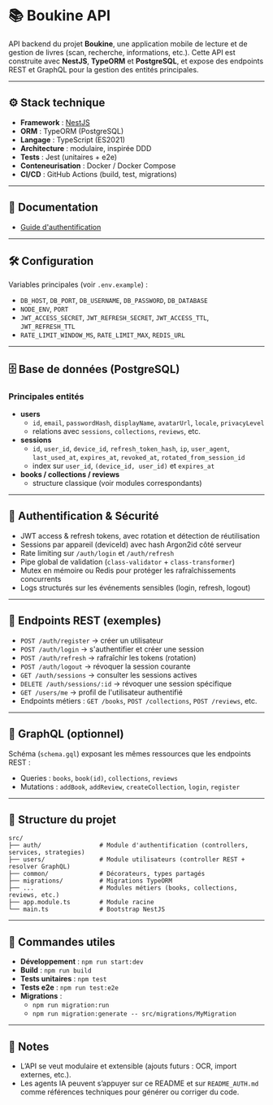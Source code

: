 # 📚 Boukine API

API backend du projet **Boukine**, une application mobile de lecture et de gestion de livres (scan, recherche, informations, etc.).
Cette API est construite avec **NestJS**, **TypeORM** et **PostgreSQL**, et expose des endpoints REST et GraphQL pour la gestion des entités principales.

---

## ⚙️ Stack technique

- **Framework** : [NestJS](https://nestjs.com/)
- **ORM** : TypeORM (PostgreSQL)
- **Langage** : TypeScript (ES2021)
- **Architecture** : modulaire, inspirée DDD
- **Tests** : Jest (unitaires + e2e)
- **Conteneurisation** : Docker / Docker Compose
- **CI/CD** : GitHub Actions (build, test, migrations)

---

## 📄 Documentation

- [Guide d'authentification](README_AUTH.md)

---

## 🛠️ Configuration

Variables principales (voir `.env.example`) :

- `DB_HOST`, `DB_PORT`, `DB_USERNAME`, `DB_PASSWORD`, `DB_DATABASE`
- `NODE_ENV`, `PORT`
- `JWT_ACCESS_SECRET`, `JWT_REFRESH_SECRET`, `JWT_ACCESS_TTL`, `JWT_REFRESH_TTL`
- `RATE_LIMIT_WINDOW_MS`, `RATE_LIMIT_MAX`, `REDIS_URL`

---

## 🗄️ Base de données (PostgreSQL)

### Principales entités
- **users**
  - `id`, `email`, `passwordHash`, `displayName`, `avatarUrl`, `locale`, `privacyLevel`
  - relations avec `sessions`, `collections`, `reviews`, etc.
- **sessions**
  - `id`, `user_id`, `device_id`, `refresh_token_hash`, `ip`, `user_agent`, `last_used_at`, `expires_at`, `revoked_at`, `rotated_from_session_id`
  - index sur `user_id`, `(device_id, user_id)` et `expires_at`
- **books / collections / reviews**
  - structure classique (voir modules correspondants)

---

## 🔑 Authentification & Sécurité

- JWT access & refresh tokens, avec rotation et détection de réutilisation
- Sessions par appareil (deviceId) avec hash Argon2id côté serveur
- Rate limiting sur `/auth/login` et `/auth/refresh`
- Pipe global de validation (`class-validator` + `class-transformer`)
- Mutex en mémoire ou Redis pour protéger les rafraîchissements concurrents
- Logs structurés sur les événements sensibles (login, refresh, logout)

---

## 📑 Endpoints REST (exemples)

- `POST /auth/register` → créer un utilisateur
- `POST /auth/login` → s'authentifier et créer une session
- `POST /auth/refresh` → rafraîchir les tokens (rotation)
- `POST /auth/logout` → révoquer la session courante
- `GET /auth/sessions` → consulter les sessions actives
- `DELETE /auth/sessions/:id` → révoquer une session spécifique
- `GET /users/me` → profil de l'utilisateur authentifié
- Endpoints métiers : `GET /books`, `POST /collections`, `POST /reviews`, etc.

---

## 🔄 GraphQL (optionnel)

Schéma (`schema.gql`) exposant les mêmes ressources que les endpoints REST :
- Queries : `books`, `book(id)`, `collections`, `reviews`
- Mutations : `addBook`, `addReview`, `createCollection`, `login`, `register`

---

## 📂 Structure du projet

```
src/
├── auth/                # Module d'authentification (controllers, services, strategies)
├── users/               # Module utilisateurs (controller REST + resolver GraphQL)
├── common/              # Décorateurs, types partagés
├── migrations/          # Migrations TypeORM
├── ...                  # Modules métiers (books, collections, reviews, etc.)
├── app.module.ts        # Module racine
└── main.ts              # Bootstrap NestJS
```

---

## 🚀 Commandes utiles

- **Développement** : `npm run start:dev`
- **Build** : `npm run build`
- **Tests unitaires** : `npm test`
- **Tests e2e** : `npm run test:e2e`
- **Migrations** :
  - `npm run migration:run`
  - `npm run migration:generate -- src/migrations/MyMigration`

---

## 📌 Notes

- L’API se veut modulaire et extensible (ajouts futurs : OCR, import externes, etc.).
- Les agents IA peuvent s’appuyer sur ce README et sur `README_AUTH.md` comme références techniques pour générer ou corriger du code.
